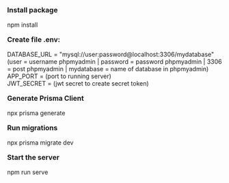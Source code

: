 <p style="font-size: 16px; font-weight: bold;">Install package<p>
npm install

<p style="font-size: 16px; font-weight: bold;">Create file .env:<p>
DATABASE_URL = "mysql://user:password@localhost:3306/mydatabase" <br>
(user = username phpmyadmin | password = password phpmyadmin | 3306 = post phpmyadmin | mydatabase = name of database in phpmyadmin) <br>
APP_PORT = (port to running server) <br>
JWT_SECRET = (jwt secret to create secret token)<br>

<p style="font-size: 16px; font-weight: bold;">Generate Prisma Client<p>
npx prisma generate

<p style="font-size: 16px; font-weight: bold;">Run migrations<p>
npx prisma migrate dev

<p style="font-size: 16px; font-weight: bold;">Start the server<p>
npm run serve
